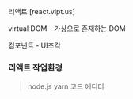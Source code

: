 리액트 [react.vlpt.us]



virtual DOM - 가상으로 존재하는 DOM

컴포넌트 - UI조각



### 리액트 작업환경

> node.js
> yarn
> 코드 에디터